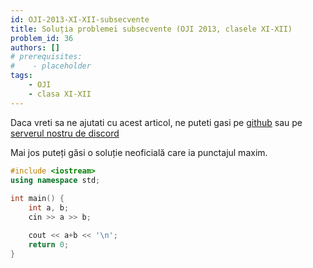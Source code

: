 ```yaml
---
id: OJI-2013-XI-XII-subsecvente
title: Soluția problemei subsecvente (OJI 2013, clasele XI-XII)
problem_id: 36
authors: []
# prerequisites:
#    - placeholder
tags:
    - OJI
    - clasa XI-XII
---
```


Daca vreti sa ne ajutati cu acest articol, ne puteti gasi pe [github](https://github.com/roalgo-discord/arhiva-educationala) sau pe [serverul nostru de discord](https://discord.gg/vdDRSmg3fC)

Mai jos puteți găsi o soluție neoficială care ia punctajul maxim.

```cpp
#include <iostream>
using namespace std;
 
int main() {
    int a, b;
    cin >> a >> b;

    cout << a+b << '\n';
    return 0;
}
```
